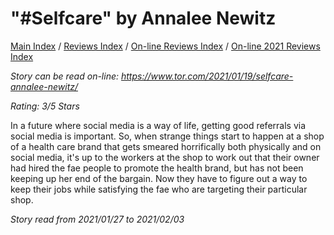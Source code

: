 # "#Selfcare" by Annalee Newitz

[Main Index](../../../README.md) / [Reviews Index](../../README.md) / [On-line Reviews Index](../README.md) / [On-line 2021 Reviews Index](README.md)

*Story can be read on-line: <https://www.tor.com/2021/01/19/selfcare-annalee-newitz/>*

*Rating: 3/5 Stars*

In a future where social media is a way of life, getting good referrals via social media is important. So, when strange things start to happen at a shop of a health care brand that gets smeared horrifically both physically and on social media, it's up to the workers at the shop to work out that their owner had hired the fae people to promote the health brand, but has not been keeping up her end of the bargain. Now they have to figure out a way to keep their jobs while satisfying the fae who are targeting their particular shop.

*Story read from 2021/01/27 to 2021/02/03*
